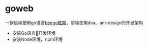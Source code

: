 # goweb
一款后端使用go语言[beego框架](https://beego.me/)，前端使用dva、ant-design的开发架构

* 安装Go语言开发环境
* 安装Node环境，npm环境
